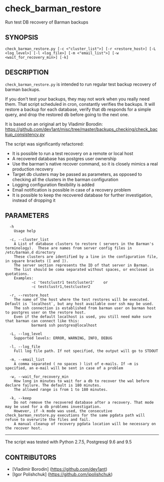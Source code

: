 check_barman_restore
===================

Run test DB recovery of Barman backups

SYNOPSIS
--------

    check_barman_restore.py [-c <"cluster_list">] [-r <restore_host>] [-L <log_level>] [-l <log_file>] [-m <"email_list">] [-w <wait_for_recovery_min>] [-k]

DESCRIPTION
-----------

`check_barman_restore.py` is intended to run regular test backup recovery of barman backups.

If you don't test your backups, they may not work when you really need them. That script
scheduled in cron, constantly verifies the backups. It will restore a backup for each database,
verify that db responds for a simple query, and drop the restored db before going to the next one.

It is based on an original art by Vladimir Borodin:
https://github.com/dev1ant/misc/tree/master/backups_checking/check_backup_consistency.py

 The script was significantly refactored:
 - It is possible to run a test recovery on a remote or local host
 - A recovered database has postgres user ownership 
 - Use the barman's native recover command, so it is closely mimics a real production recovery
 - Target db clusters may be passed as parameters, as opposed to checking all the clusters in the barman configuration
 - Logging configuration flexibility is added
 - Email notification is possible in case of a recovery problem
 - It is possible to keep the recovered database for further investigation, instead of dropping it

PARAMETERS
----------

      -h
        Usage help

      -c, --cluster_list
        A List of database clusters to restore ( servers in the Barman's terminology).  These are names from server config files in /etc/barman.d directory
        These clusters are identified by a line in the configuration file, in square brackets ([ and ]).
        The server section represents the ID of that server in Barman.
        The list should be coma separated without spaces, or enclosed in quotations.
        Examples:
                -c 'testclustr1 testcluster2'    or
                -c testclustr1,testcluster2

      -r, --restore_host
        The name of the host where the test restores will be executed. Default is `localhost`, but any host available over ssh may be used.
        The ssh connection is established from barman user on barman host to postgres user on the restore host.
        Even if the default localhost is used, you still need make sure that barman can connect like this:
                barman$ ssh postgres@localhost

      -L, --log_level
        Supported levels: ERROR, WARNING, INFO, DEBUG

      -l, --log_file
        Full log file path. If not specified, the output will go to STDOUT

      -m, --email_list
        A comma separated ( no spaces ) list of e-mails. If –m is specified, an e-mail will be sent in case of a problem

      -w, --wait_for_recovery_min
        How long in minutes to wait for a db to recover the wal before declare failure. The default is 180 minutes.
        The allowed range is from 1 to 180 minutes.

      -k, --keep
        Do not remove the recovered database after a recovery. That mode may be used for a db problems investigation.
        However, if -k mode was used, the consecutive check_barman_restore.py executions for the same pgdata path will refuse to overwrite the files and fail.
        A manual cleanup of recovery pgdata location will be necessary on the recover host.

- - -

The script was tested with Python 2.7.5, Postgresql 9.6 and  9.5

CONTRIBUTORS
------------

* [Vladimir Borodin] (https://github.com/dev1ant)
* [Igor Polishchuk] (https://github.com/ipolishchuk)
